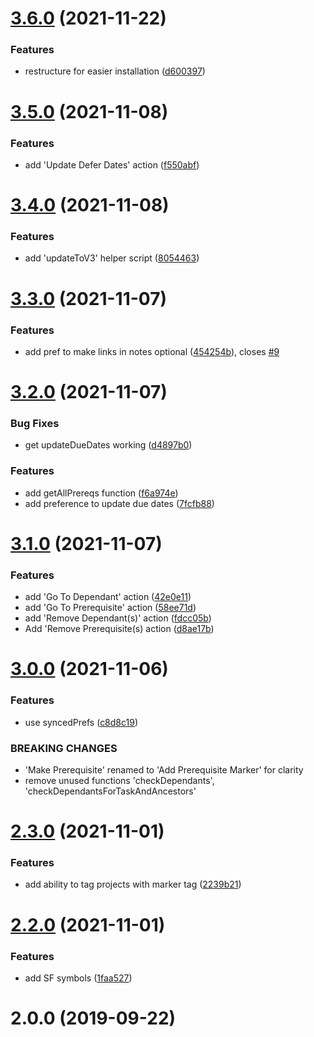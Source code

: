 # [3.6.0](https://github.com/ksalzke/dependency-omnifocus-plugin/compare/v3.5.0...v3.6.0) (2021-11-22)


### Features

* restructure for easier installation ([d600397](https://github.com/ksalzke/dependency-omnifocus-plugin/commit/d6003971eaff7e1da094b23f64d7040897be71b4))



# [3.5.0](https://github.com/ksalzke/dependency-omnifocus-plugin/compare/v3.4.0...v3.5.0) (2021-11-08)


### Features

* add 'Update Defer Dates' action ([f550abf](https://github.com/ksalzke/dependency-omnifocus-plugin/commit/f550abf163da2a76b24f3f7772691f6d3e816cf5))



# [3.4.0](https://github.com/ksalzke/dependency-omnifocus-plugin/compare/v3.3.0...v3.4.0) (2021-11-08)


### Features

* add 'updateToV3' helper script ([8054463](https://github.com/ksalzke/dependency-omnifocus-plugin/commit/8054463172cb1e4bf5db720e79c24000ef458eba))



# [3.3.0](https://github.com/ksalzke/dependency-omnifocus-plugin/compare/v3.2.0...v3.3.0) (2021-11-07)


### Features

* add pref to make links in notes optional ([454254b](https://github.com/ksalzke/dependency-omnifocus-plugin/commit/454254bba1628b508284c4eff98acd837c12ad97)), closes [#9](https://github.com/ksalzke/dependency-omnifocus-plugin/issues/9)



# [3.2.0](https://github.com/ksalzke/dependency-omnifocus-plugin/compare/v3.1.0...v3.2.0) (2021-11-07)


### Bug Fixes

* get updateDueDates working ([d4897b0](https://github.com/ksalzke/dependency-omnifocus-plugin/commit/d4897b06bf8b4a607020780edc9d2d3d4ea45f8e))


### Features

* add getAllPrereqs function ([f6a974e](https://github.com/ksalzke/dependency-omnifocus-plugin/commit/f6a974eddd4602672714599f3ef38394b5e49b85))
* add preference to update due dates ([7fcfb88](https://github.com/ksalzke/dependency-omnifocus-plugin/commit/7fcfb88cf86a66271826c218542fecc720f0fcc8))



# [3.1.0](https://github.com/ksalzke/dependency-omnifocus-plugin/compare/v3.0.0...v3.1.0) (2021-11-07)


### Features

* add 'Go To Dependant' action ([42e0e11](https://github.com/ksalzke/dependency-omnifocus-plugin/commit/42e0e11b45ebc778f196e38ce03c5d25b954dada))
* add 'Go To Prerequisite' action ([58ee71d](https://github.com/ksalzke/dependency-omnifocus-plugin/commit/58ee71d864b8ac3454e520968bf7003cea448cdf))
* add 'Remove Dependant(s)' action ([fdcc05b](https://github.com/ksalzke/dependency-omnifocus-plugin/commit/fdcc05bc8739fd0df6e67d8e2f4ce8fe1af94596))
* Add 'Remove Prerequisite(s) action ([d8ae17b](https://github.com/ksalzke/dependency-omnifocus-plugin/commit/d8ae17b0f6180c0da3e4f8b89189a30574d690a1))



# [3.0.0](https://github.com/ksalzke/dependency-omnifocus-plugin/compare/v2.3.0...v3.0.0) (2021-11-06)


### Features

* use syncedPrefs ([c8d8c19](https://github.com/ksalzke/dependency-omnifocus-plugin/commit/c8d8c19cd64f68019f634f6e12d2980a5cdd65a1))


### BREAKING CHANGES

* 'Make Prerequisite' renamed to 'Add Prerequisite Marker' for clarity
* remove unused functions 'checkDependants', 'checkDependantsForTaskAndAncestors'



# [2.3.0](https://github.com/ksalzke/dependency-omnifocus-plugin/compare/v2.2.0...v2.3.0) (2021-11-01)


### Features

* add ability to tag projects with marker tag ([2239b21](https://github.com/ksalzke/dependency-omnifocus-plugin/commit/2239b21357a31ffca53b609fdc6bc2a15383659c))



# [2.2.0](https://github.com/ksalzke/dependency-omnifocus-plugin/compare/v2.0.0...v2.2.0) (2021-11-01)


### Features

* add SF symbols ([1faa527](https://github.com/ksalzke/dependency-omnifocus-plugin/commit/1faa5279fc7e04845f5784fcd166b6941970db89))



# 2.0.0 (2019-09-22)



